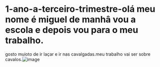 # 1-ano-a-terceiro-trimestre-olá meu nome é miguel de manhâ vou a escola e depois vou para o meu trabalho.
gosto muioto de ir laçar e ir nas cavalgadas.meu trabalho vai ser sobre cavalos.![image](https://github.com/miguelkubiackbueno/1-ano-a-terceiro-trimestre-/assets/146737591/168cfd36-24f5-4ff7-b754-7285bdc7d759)


